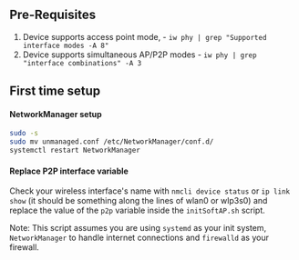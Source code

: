 ## Pre-Requisites
1. Device supports access point mode, - `iw phy | grep "Supported interface modes -A 8"`
2. Device supports simultaneous AP/P2P modes - `iw phy | grep "interface combinations" -A 3`

## First time setup

#### NetworkManager setup

```sh
sudo -s
sudo mv unmanaged.conf /etc/NetworkManager/conf.d/
systemctl restart NetworkManager
```

#### Replace P2P interface variable
Check your wireless interface's name with `nmcli device status` or `ip link show` (it should be something along the lines of wlan0 or wlp3s0) and replace the value of the `p2p` variable inside the `initSoftAP.sh` script.

Note: This script assumes you are using `systemd` as your init system, `NetworkManager` to handle internet connections and `firewalld` as your firewall.